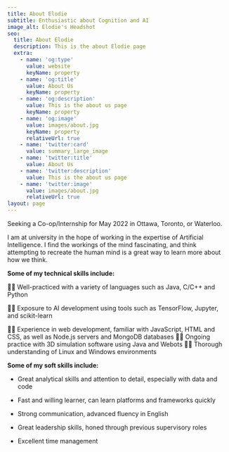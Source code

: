 ```yaml
---
title: About Elodie
subtitle: Enthusiastic about Cognition and AI
image_alt: Elodie's Headshot
seo:
  title: About Elodie
  description: This is the about Elodie page
  extra:
    - name: 'og:type'
      value: website
      keyName: property
    - name: 'og:title'
      value: About Us
      keyName: property
    - name: 'og:description'
      value: This is the about us page
      keyName: property
    - name: 'og:image'
      value: images/about.jpg
      keyName: property
      relativeUrl: true
    - name: 'twitter:card'
      value: summary_large_image
    - name: 'twitter:title'
      value: About Us
    - name: 'twitter:description'
      value: This is the about us page
    - name: 'twitter:image'
      value: images/about.jpg
      relativeUrl: true
layout: page
---
```

Seeking a Co-op/Internship for May 2022 in Ottawa, Toronto, or Waterloo.

I am at university in the hope of working in the expertise of Artificial Intelligence. I find the workings of the mind fascinating, and think attempting to recreate the human mind is a great way to learn more about how we think.

**Some of my technical skills include:**

👩‍💻 Well-practiced with a variety of languages such as Java, C/C++ and Python

👩‍💻 Exposure to AI development using tools such as TensorFlow, Jupyter, and scikit-learn

👩‍💻 Experience in web development, familiar with JavaScript, HTML and CSS, as well as Node.js servers and MongoDB databases
👩‍💻 Ongoing practice with 3D simulation software using Java and Webots
👩‍💻 Thorough understanding of Linux and Windows environments

**Some of my soft skills include:**

*   Great analytical skills and attention to detail, especially with data and code

*   Fast and willing learner, can learn platforms and frameworks quickly

*   Strong communication, advanced fluency in English

*   Great leadership skills, honed through previous supervisory roles

*   Excellent time management
